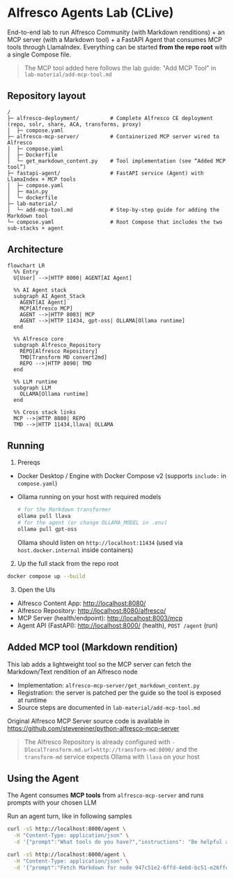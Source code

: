 # Alfresco Agents Lab (CLive)

End-to-end lab to run Alfresco Community (with Markdown renditions) + an MCP server (with a Markdown tool) + a FastAPI Agent that consumes MCP tools through LlamaIndex. Everything can be started **from the repo root** with a single Compose file.

> The MCP tool added here follows the lab guide: "Add MCP Tool" in `lab-material/add-mcp-tool.md`

## Repository layout

```
/
├─ alfresco-deployment/          # Complete Alfresco CE deployment (repo, solr, share, ACA, transforms, proxy)
│  ├─ compose.yaml
├─ alfresco-mcp-server/          # Containerized MCP server wired to Alfresco
│  ├─ compose.yaml
│  ├─ Dockerfile
│  └─ get_markdown_content.py    # Tool implementation (see “Added MCP tool”)
├─ fastapi-agent/                # FastAPI service (Agent) with LlamaIndex + MCP tools
│  ├─ compose.yaml
│  ├─ main.py
│  └─ dockerfile
├─ lab-material/
│  └─ add-mcp-tool.md            # Step-by-step guide for adding the Markdown tool
└─ compose.yaml                  # Root Compose that includes the two sub-stacks + agent
```

## Architecture

```mermaid
flowchart LR
  %% Entry
  U[User] -->|HTTP 8000| AGENT[AI Agent]

  %% AI Agent stack
  subgraph AI_Agent_Stack
    AGENT[AI Agent]
    MCP[Alfresco MCP]
    AGENT -->|HTTP 8003| MCP
    AGENT -->|HTTP 11434, gpt-oss| OLLAMA[Ollama runtime]
  end

  %% Alfresco core
  subgraph Alfresco_Repository
    REPO[Alfresco Repository]
    TMD[Transform MD convert2md]
    REPO -->|HTTP 8090| TMD
  end

  %% LLM runtime
  subgraph LLM
    OLLAMA[Ollama runtime]
  end

  %% Cross stack links
  MCP -->|HTTP 8080| REPO
  TMD -->|HTTP 11434,llava| OLLAMA
```

## Running

1. Prereqs

* Docker Desktop / Engine with Docker Compose v2 (supports `include:` in `compose.yaml`)
* Ollama running on your host with required models

  ```bash
  # for the Markdown transformer
  ollama pull llava
  # for the agent (or change OLLAMA_MODEL in .env)
  ollama pull gpt-oss
  ```

  Ollama should listen on `http://localhost:11434` (used via `host.docker.internal` inside containers)

2. Up the full stack from the repo root

```bash
docker compose up --build
```

3. Open the UIs

* Alfresco Content App: [http://localhost:8080/](http://localhost:8080/)
* Alfresco Repository: [http://localhost:8080/alfresco/](http://localhost:8080/alfresco/)
* MCP Server (health/endpoint): [http://localhost:8003/mcp](http://localhost:8003/mcp)
* Agent API (FastAPI): [http://localhost:8000/](http://localhost:8000/)  (health), `POST /agent` (run)

## Added MCP tool (Markdown rendition)

This lab adds a lightweight tool so the MCP server can fetch the Markdown/Text rendition of an Alfresco node

* Implementation: `alfresco-mcp-server/get_markdown_content.py`
* Registration: the server is patched per the guide so the tool is exposed at runtime
* Source steps are documented in `lab-material/add-mcp-tool.md`

Original Alfresco MCP Server source code is available in https://github.com/stevereiner/python-alfresco-mcp-server

> The Alfresco Repository is already configured with
> `-DlocalTransform.md.url=http://transform-md:8090/`
> and the `transform-md` service expects Ollama with `llava` on your host

## Using the Agent

The Agent consumes **MCP tools** from `alfresco-mcp-server` and runs prompts with your chosen LLM

Run an agent turn, like in following samples

```bash
curl -sS http://localhost:8000/agent \
  -H "Content-Type: application/json" \
  -d '{"prompt":"What tools do you have?","instructions": "Be helpful and concise"}'
```

```bash
curl -sS http://localhost:8000/agent \
  -H "Content-Type: application/json" \
  -d '{"prompt":"Fetch Markdown for node 947c51e2-6ffd-4eb8-bc51-e26ffd1eb8b6 and summarize it"}'
```